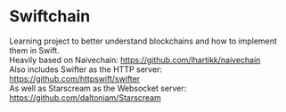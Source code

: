 # Swiftchain
Learning project to better understand blockchains and how to implement them in Swift. <br>
Heavily based on Naivechain: https://github.com/lhartikk/naivechain <br>
Also includes Swifter as the HTTP server: https://github.com/httpswift/swifter <br>
As well as Starscream as the Websocket server: https://github.com/daltoniam/Starscream
